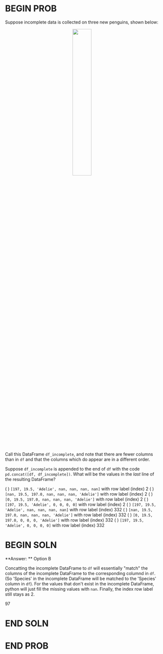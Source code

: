 # BEGIN PROB
Suppose incomplete data is collected on three new penguins, shown below:

<center><img src='../assets/images/fa21-midterm/incomplete.png' width=35%></center>

Call this DataFrame `df_incomplete`, and note that there are fewer columns than in `df` and that the columns which do appear are in a different order.

Suppose `df_incomplete` is appended to the end of `df` with the code `pd.concat([df, df_incomplete])`. What will be the values in the *last* line of the resulting DataFrame?

( ) `[197, 19.5, 'Adelie', nan, nan, nan, nan]` with row label (index) 2
( ) `[nan, 19.5, 197.0, nan, nan, nan, 'Adelie']` with row label (index) 2
( ) `[0, 19.5, 197.0, nan, nan, nan, 'Adelie']`  with row label (index) 2
( ) `[197, 19.5, 'Adelie', 0, 0, 0, 0]`  with row label (index) 2
( ) `[197, 19.5, 'Adelie', nan, nan, nan, nan]` with row label (index) 332
( ) `[nan, 19.5, 197.0, nan, nan, nan, 'Adelie']` with row label (index) 332
( ) `[0, 19.5, 197.0, 0, 0, 0, 'Adelie']`  with row label (index) 332
( ) `[197, 19.5, 'Adelie', 0, 0, 0, 0]`  with row label (index) 332

# BEGIN SOLN
**Answer: ** Option B

Concatting the incomplete DataFrame to `df` will essentially "match" the columns of the incomplete DataFrame to the corresponding columnd in `df`. (So 'Species' in the incomplete DataFrame will be matched to the 'Species' column in `df`). For the values that don't exist in the incomplete DataFrame, python will just fill the missing values with `nan`. Finally, the index row label still stays as 2. 

<average>97</average>

# END SOLN

# END PROB